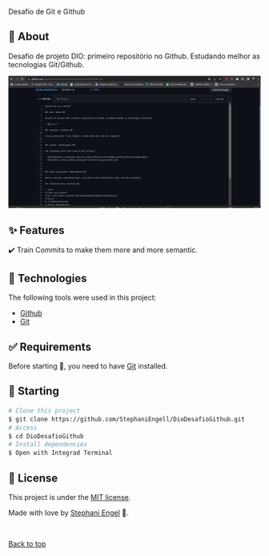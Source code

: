 Desafio de Git e Github

## :dart: About ##
 
Desafio de projeto DIO: primeiro repositório no Github. Estudando melhor as tecnologias Git/Github.

 <img src="https://raw.githubusercontent.com/StephaniEngell/DioDesafioGithub/38c8783c3c56835719d2e571260068610db614cd/assets/Animacao.gif">

## :sparkles: Features ##

:heavy_check_mark: Train Commits to make them more and more semantic.


## :rocket: Technologies ##

The following tools were used in this project:

- [Github](https://developer.mozilla.org/pt-BR/docs/Learn/Common_questions/Using_Github_pages) 
- [Git](https://docs.github.com/pt/get-started/using-git/about-git)  



## :white_check_mark: Requirements ##

Before starting :checkered_flag:, you need to have [Git](https://git-scm.com) installed.

## :checkered_flag: Starting ##

```bash
# Clone this project
$ git clone https://github.com/StephaniEngell/DioDesafioGithub.git
# Access
$ cd DioDesafioGithub
# Install dependencies
$ Open with Integrad Terminal
```


## :memo: License ##


This project is under the [MIT license](./LICENSE).

Made with love by [Stephani Engel](https://github.com/StephaniEngell) 🚀.


&#xa0;

<a href="#top">Back to top</a>

